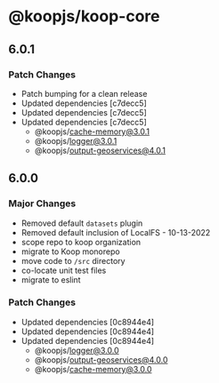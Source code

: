 # @koopjs/koop-core

## 6.0.1

### Patch Changes

- Patch bumping for a clean release
- Updated dependencies [c7decc5]
- Updated dependencies [c7decc5]
- Updated dependencies [c7decc5]
  - @koopjs/cache-memory@3.0.1
  - @koopjs/logger@3.0.1
  - @koopjs/output-geoservices@4.0.1

## 6.0.0

### Major Changes

- Removed default `datasets` plugin
- Removed default inclusion of LocalFS - 10-13-2022
- scope repo to koop organization
- migrate to Koop monorepo
- move code to `/src` directory
- co-locate unit test files
- migrate to eslint

### Patch Changes

- Updated dependencies [0c8944e4]
- Updated dependencies [0c8944e4]
- Updated dependencies [0c8944e4]
  - @koopjs/logger@3.0.0
  - @koopjs/output-geoservices@4.0.0
  - @koopjs/cache-memory@3.0.0
